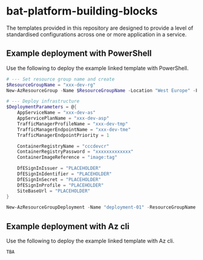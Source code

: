 # bat-platform-building-blocks
The templates provided in this repository are designed to provide a level of standardised configurations across
one or more application in a service.

## Example deployment with PowerShell
Use the following to deploy the example linked template with PowerShell.

```PowerShell
# --- Set resource group name and create
$ResourceGroupName = "xxx-dev-rg"
New-AzResourceGroup -Name $ResourceGroupName -Location "West Europe" -Force

# --- Deploy infrastructure
$DeploymentParameters = @{
    AppServiceName = "xxx-dev-as"
    AppServicePlanName = "xxx-dev-asp"
    TrafficManagerProfileName = "xxx-dev-tmp"
    TrafficManagerEndpointName = "xxx-dev-tme"
    TrafficManagerEndpointPriority = 1

    ContainerRegistryName = "cccdevcr"
    ContainerRegistryPassword = "xxxxxxxxxxxxx"
    ContainerImageReference = "image:tag"

    DfESignInIssuer = "PLACEHOLDER"
    DfESignInIdentifier = "PLACEHOLDER"
    DfESignInSecret = "PLACEHOLDER"
    DfESignInProfile = "PLACEHOLDER"
    SiteBaseUrl = "PLACEHOLDER"
}

New-AzResourceGroupDeployment -Name "deployment-01" -ResourceGroupName $ResourceGroupName -TemplateFile .\examples\example-linked-template.json @DeploymentParameters
```

## Example deployment with Az cli
Use the following to deploy the example linked template with Az cli.

```Bash
TBA
```